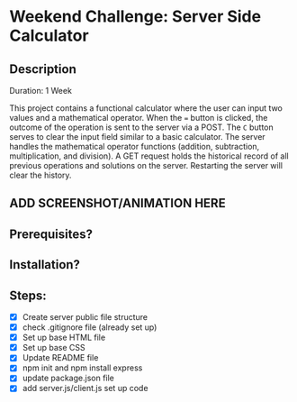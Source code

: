 # Weekend Challenge: Server Side Calculator

## Description

Duration: 1 Week

This project contains a functional calculator where the user can input two values and a mathematical operator. When the `=` button is clicked, the outcome of the operation is sent to the server via a POST. The `C` button serves to clear the input field similar to a basic calculator. The server handles the mathematical operator functions (addition, subtraction, multiplication, and division). A GET request holds the historical record of all previous operations and solutions on the server. Restarting the server will clear the history. 


## ADD SCREENSHOT/ANIMATION HERE

## Prerequisites?

## Installation? 

## Steps: 
-[x] Create server public file structure
-[x] check .gitignore file (already set up)
-[x] Set up base HTML file
-[x] Set up base CSS
-[x] Update README file 
-[x] npm init and npm install express
-[x] update package.json file
-[x] add server.js/client.js set up code